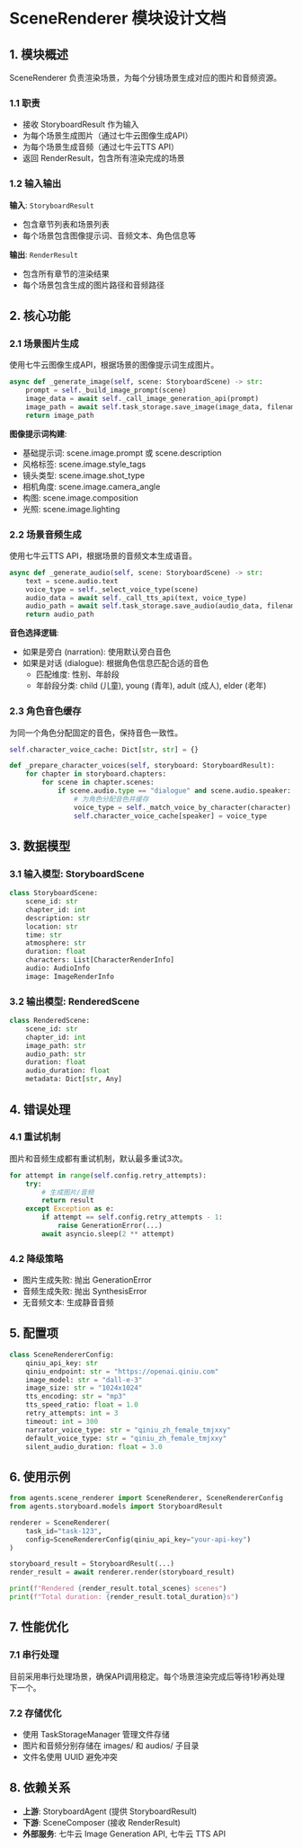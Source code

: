 # SceneRenderer 模块设计文档

## 1. 模块概述

SceneRenderer 负责渲染场景，为每个分镜场景生成对应的图片和音频资源。

### 1.1 职责
- 接收 StoryboardResult 作为输入
- 为每个场景生成图片（通过七牛云图像生成API）
- 为每个场景生成音频（通过七牛云TTS API）
- 返回 RenderResult，包含所有渲染完成的场景

### 1.2 输入输出

**输入**: `StoryboardResult`
- 包含章节列表和场景列表
- 每个场景包含图像提示词、音频文本、角色信息等

**输出**: `RenderResult`
- 包含所有章节的渲染结果
- 每个场景包含生成的图片路径和音频路径

## 2. 核心功能

### 2.1 场景图片生成

使用七牛云图像生成API，根据场景的图像提示词生成图片。

```python
async def _generate_image(self, scene: StoryboardScene) -> str:
    prompt = self._build_image_prompt(scene)
    image_data = await self._call_image_generation_api(prompt)
    image_path = await self.task_storage.save_image(image_data, filename)
    return image_path
```

**图像提示词构建**:
- 基础提示词: scene.image.prompt 或 scene.description
- 风格标签: scene.image.style_tags
- 镜头类型: scene.image.shot_type
- 相机角度: scene.image.camera_angle
- 构图: scene.image.composition
- 光照: scene.image.lighting

### 2.2 场景音频生成

使用七牛云TTS API，根据场景的音频文本生成语音。

```python
async def _generate_audio(self, scene: StoryboardScene) -> str:
    text = scene.audio.text
    voice_type = self._select_voice_type(scene)
    audio_data = await self._call_tts_api(text, voice_type)
    audio_path = await self.task_storage.save_audio(audio_data, filename)
    return audio_path
```

**音色选择逻辑**:
- 如果是旁白 (narration): 使用默认旁白音色
- 如果是对话 (dialogue): 根据角色信息匹配合适的音色
  - 匹配维度: 性别、年龄段
  - 年龄段分类: child (儿童), young (青年), adult (成人), elder (老年)

### 2.3 角色音色缓存

为同一个角色分配固定的音色，保持音色一致性。

```python
self.character_voice_cache: Dict[str, str] = {}

def _prepare_character_voices(self, storyboard: StoryboardResult):
    for chapter in storyboard.chapters:
        for scene in chapter.scenes:
            if scene.audio.type == "dialogue" and scene.audio.speaker:
                # 为角色分配音色并缓存
                voice_type = self._match_voice_by_character(character)
                self.character_voice_cache[speaker] = voice_type
```

## 3. 数据模型

### 3.1 输入模型: StoryboardScene

```python
class StoryboardScene:
    scene_id: str
    chapter_id: int
    description: str
    location: str
    time: str
    atmosphere: str
    duration: float
    characters: List[CharacterRenderInfo]
    audio: AudioInfo
    image: ImageRenderInfo
```

### 3.2 输出模型: RenderedScene

```python
class RenderedScene:
    scene_id: str
    chapter_id: int
    image_path: str
    audio_path: str
    duration: float
    audio_duration: float
    metadata: Dict[str, Any]
```

## 4. 错误处理

### 4.1 重试机制

图片和音频生成都有重试机制，默认最多重试3次。

```python
for attempt in range(self.config.retry_attempts):
    try:
        # 生成图片/音频
        return result
    except Exception as e:
        if attempt == self.config.retry_attempts - 1:
            raise GenerationError(...)
        await asyncio.sleep(2 ** attempt)
```

### 4.2 降级策略

- 图片生成失败: 抛出 GenerationError
- 音频生成失败: 抛出 SynthesisError
- 无音频文本: 生成静音音频

## 5. 配置项

```python
class SceneRendererConfig:
    qiniu_api_key: str
    qiniu_endpoint: str = "https://openai.qiniu.com"
    image_model: str = "dall-e-3"
    image_size: str = "1024x1024"
    tts_encoding: str = "mp3"
    tts_speed_ratio: float = 1.0
    retry_attempts: int = 3
    timeout: int = 300
    narrator_voice_type: str = "qiniu_zh_female_tmjxxy"
    default_voice_type: str = "qiniu_zh_female_tmjxxy"
    silent_audio_duration: float = 3.0
```

## 6. 使用示例

```python
from agents.scene_renderer import SceneRenderer, SceneRendererConfig
from agents.storyboard.models import StoryboardResult

renderer = SceneRenderer(
    task_id="task-123",
    config=SceneRendererConfig(qiniu_api_key="your-api-key")
)

storyboard_result = StoryboardResult(...)
render_result = await renderer.render(storyboard_result)

print(f"Rendered {render_result.total_scenes} scenes")
print(f"Total duration: {render_result.total_duration}s")
```

## 7. 性能优化

### 7.1 串行处理

目前采用串行处理场景，确保API调用稳定。每个场景渲染完成后等待1秒再处理下一个。

### 7.2 存储优化

- 使用 TaskStorageManager 管理文件存储
- 图片和音频分别存储在 images/ 和 audios/ 子目录
- 文件名使用 UUID 避免冲突

## 8. 依赖关系

- **上游**: StoryboardAgent (提供 StoryboardResult)
- **下游**: SceneComposer (接收 RenderResult)
- **外部服务**: 七牛云 Image Generation API, 七牛云 TTS API

